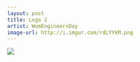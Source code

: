 ```yaml
---
layout: post
title: Logo 2
artist: WomEngineersDay
image-url: http://i.imgur.com/rdLYYkM.png
---
```


<!-- This part is optional: -->
![](http://i.imgur.com/rdLYYkM.png)
